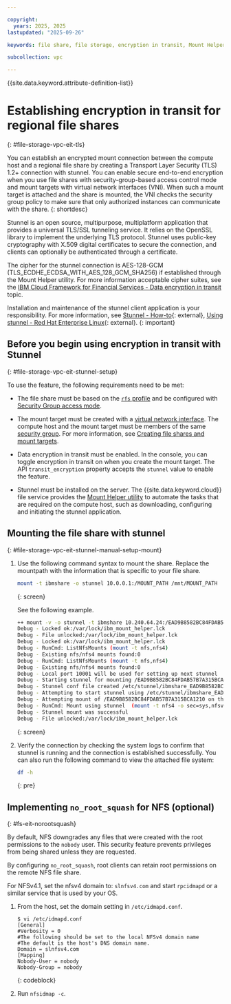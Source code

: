 ```yaml
---

copyright:
  years: 2025, 2025
lastupdated: "2025-09-26"

keywords: file share, file storage, encryption in transit, Mount Helper, TLS, NFS over TLS, secure connection, mount share

subcollection: vpc

---
```


{{site.data.keyword.attribute-definition-list}}

# Establishing encryption in transit for regional file shares
{: #file-storage-vpc-eit-tls}

You can establish an encrypted mount connection between the compute host and a regional file share by creating a Transport Layer Security (TLS) 1.2+ connection with stunnel. You can enable secure end-to-end encryption when you use file shares with security-group-based access control mode and mount targets with virtual network interfaces (VNI). When such a mount target is attached and the share is mounted, the VNI checks the security group policy to make sure that only authorized instances can communicate with the share.
{: shortdesc}

Stunnel is an open source, multipurpose, multiplatform application that provides a universal TLS/SSL tunneling service. It relies on the OpenSSL library to implement the underlying TLS protocol. Stunnel uses public-key cryptography with X.509 digital certificates to secure the connection, and clients can optionally be authenticated through a certificate.

The cipher for the stunnel connection is AES-128-GCM (TLS_ECDHE_ECDSA_WITH_AES_128_GCM_SHA256) if established through the Mount Helper utility. For more information acceptable cipher suites, see the [IBM Cloud Framework for Financial Services - Data encryption in transit](/docs/framework-financial-services?topic=framework-financial-services-shared-encryption-in-transit) topic.

Installation and maintenance of the stunnel client application is your responsibility. For more information, see [Stunnel - How-to](https://www.stunnel.org/howto.html){: external}, [Using stunnel - Red Hat Enterprise Linux](https://docs.redhat.com/en/documentation/red_hat_enterprise_linux/7/html/security_guide/sec-using_stunnel#sec-Using_stunnel){: external}.
{: important}



## Before you begin using encryption in transit with Stunnel
{: #file-storage-vpc-eit-stunnel-setup}

To use the feature, the following requirements need to be met:

- The file share must be based on the [`rfs` profile](/docs/vpc?topic=vpc-file-storage-profiles&interface=api#rfs-profile) and be configured with [Security Group access mode](/docs/vpc?topic=vpc-file-storage-vpc-about#fs-share-mount-targets).

- The mount target must be created with a [virtual network interface](/docs/vpc?topic=vpc-vni-about). The compute host and the mount target must be members of the same [security group](/docs/vpc?topic=vpc-using-security-groups). For more information, see [Creating file shares and mount targets](/docs/vpc?topic=vpc-file-storage-create).

- Data encryption in transit must be enabled. In the console, you can toggle encryption in transit on when you create the mount target. The API `transit_encryption` property accepts the `stunnel` value to enable the feature.

- Stunnel must be installed on the server. The {{site.data.keyword.cloud}} file service provides the [Mount Helper utility](/docs/vpc?topic=vpc-fs-mount-helper-utility) to automate the tasks that are required on the compute host, such as downloading, configuring and initiating the stunnel application.



## Mounting the file share with stunnel
{: #file-storage-vpc-eit-stunnel-manual-setup-mount}

1. Use the following command syntax to mount the share. Replace the mountpath with the information that is specific to your file share.

   ```sh
   mount -t ibmshare -o stunnel 10.0.0.1:/MOUNT_PATH /mnt/MOUNT_PATH
   ```
   {: screen}

   See the following example.

   ```sh
   ++ mount -v -o stunnel -t ibmshare 10.240.64.24:/EAD9B8582BC84FDAB57B7A315BCA1210 /mnt/EAD9B8582BC84FDAB57B7A315BCA1210
   Debug - Locked ok:/var/lock/ibm_mount_helper.lck
   Debug - File unlocked:/var/lock/ibm_mount_helper.lck
   Debug - Locked ok:/var/lock/ibm_mount_helper.lck
   Debug - RunCmd: ListNfsMounts (mount -t nfs,nfs4)
   Debug - Existing nfs/nfs4 mounts found:0
   Debug - RunCmd: ListNfsMounts (mount -t nfs,nfs4)
   Debug - Existing nfs/nfs4 mounts found:0
   Debug - Local port 10001 will be used for setting up next stunnel
   Debug - Starting stunnel for mounting /EAD9B8582BC84FDAB57B7A315BCA1210
   Debug - Stunnel conf file created /etc/stunnel/ibmshare_EAD9B8582BC84FDAB57B7A315BCA1210.conf
   Debug - Attempting to start stunnel using /etc/stunnel/ibmshare_EAD9B8582BC84FDAB57B7A315BCA1210.conf
   Debug - Attempting mount of /EAD9B8582BC84FDAB57B7A315BCA1210 on the local host
   Debug - RunCmd: Mount using stunnel  (mount -t nfs4 -o sec=sys,nfsvers=4.1,rw,port=10001 127.0.0.1:/EAD9B8582BC84FDAB57B7A315BCA1210 /mnt/EAD9B8582BC84FDAB57B7A315BCA1210 -v)
   Debug - Stunnel mount was successful
   Debug - File unlocked:/var/lock/ibm_mount_helper.lck
   ```
   {: screen}

1. Verify the connection by checking the system logs to confirm that stunnel is running and the connection is established successfully. You can also run the following command to view the attached file system:

   ```sh
   df -h
   ```
   {: pre}



## Implementing `no_root_squash` for NFS (optional)
{: #fs-eit-norootsquash}

By default, NFS downgrades any files that were created with the root permissions to the `nobody` user. This security feature prevents privileges from being shared unless they are requested.

By configuring `no_root_squash`, root clients can retain root permissions on the remote NFS file share.

For NFSv4.1, set the nfsv4 domain to: `slnfsv4.com` and start `rpcidmapd` or a similar service that is used by your OS.

1. From the host, set the domain setting in `/etc/idmapd.conf`.

   ```text
   $ vi /etc/idmapd.conf
   [General]
   #Verbosity = 0
   #The following should be set to the local NFSv4 domain name
   #The default is the host's DNS domain name.
   Domain = slnfsv4.com
   [Mapping]
   Nobody-User = nobody
   Nobody-Group = nobody
   ```
   {: codeblock}

2. Run `nfsidmap -c`.
